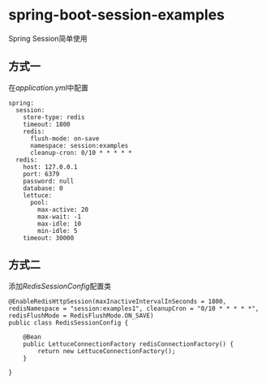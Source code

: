 # spring-boot-session-examples
Spring Session简单使用

## 方式一
在*application.yml*中配置

```
spring:
  session:
    store-type: redis
    timeout: 1800
    redis:
      flush-mode: on-save
      namespace: session:examples
      cleanup-cron: 0/10 * * * * *
  redis:
    host: 127.0.0.1
    port: 6379
    password: null
    database: 0
    lettuce:
      pool:
        max-active: 20
        max-wait: -1
        max-idle: 10
        min-idle: 5
    timeout: 30000
```

## 方式二
添加*RedisSessionConfig*配置类

```
@EnableRedisHttpSession(maxInactiveIntervalInSeconds = 1800, redisNamespace = "session:examples1", cleanupCron = "0/10 * * * * *", redisFlushMode = RedisFlushMode.ON_SAVE)
public class RedisSessionConfig {

	@Bean
	public LettuceConnectionFactory redisConnectionFactory() {
		return new LettuceConnectionFactory();
	}

}
```